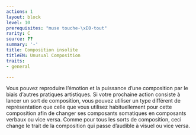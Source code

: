 ```yaml
---
actions: 1
layout: block
level: 10
prerequisites: "muse touche-\xE0-tout"
rarity: C
source: ??
summary: '-'
title: Composition insolite
titleEN: Unusual Composition
traits:
- general

---
```


<p>Vous pouvez reproduire l’émotion et la puissance d’une composition par le biais d’autres pratiques artistiques. Si votre prochaine action consiste à lancer un sort de composition, vous pouvez utiliser un type différent de représentation que celle que vous utilisez habituellement pour cette composition afin de changer ses composants somatiques en composants verbaux ou vice versa. Comme pour tous les sorts de composition, ceci change le trait de la composition qui passe d’audible à visuel ou vice versa.</p>